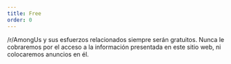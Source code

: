 ```yaml
---
title: Free
order: 0
---
```


/r/AmongUs y sus esfuerzos relacionados siempre serán gratuitos. Nunca le cobraremos por el acceso a la información presentada en este sitio web, ni colocaremos anuncios en él.
